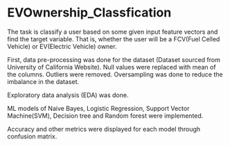 # EVOwnership_Classfication

The task is classify a user based on some given input feature vectors and find the target variable. That is, whether the user will be a FCV(Fuel Celled Vehicle) or EV(Electric Vehicle) owner.

First, data pre-processing was done for the dataset (Dataset sourced from University of California Website).
Null values were replaced with mean of the columns.
Outliers were removed.
Oversampling was done to reduce the imbalance in the dataset.

Exploratory data analysis (EDA) was done.

ML models of Naive Bayes, Logistic Regression, Support Vector Machine(SVM), Decision tree and Random forest were implemented.

Accuracy and other metrics were displayed for each model through confusion matrix.
